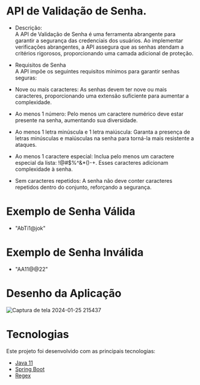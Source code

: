 # API de Validação de Senha.

- Descrição:<br>
A API de Validação de Senha é uma ferramenta abrangente para garantir a segurança das credenciais dos usuários. Ao implementar verificações abrangentes, 
a API assegura que as senhas atendam a critérios rigorosos, proporcionando uma camada adicional de proteção.

- Requisitos de Senha<br>
A API impõe os seguintes requisitos mínimos para garantir senhas seguras:<br>
- Nove ou mais caracteres: As senhas devem ter nove ou mais caracteres, proporcionando uma extensão suficiente para aumentar a complexidade.<br>
- Ao menos 1 número: Pelo menos um caractere numérico deve estar presente na senha, aumentando sua diversidade.<br>
- Ao menos 1 letra minúscula e 1 letra maiúscula: Garanta a presença de letras minúsculas e maiúsculas na senha para torná-la mais resistente a ataques.<br>
- Ao menos 1 caractere especial: Inclua pelo menos um caractere especial da lista: !@#$%^&*()-+. Esses caracteres adicionam complexidade à senha.<br>
- Sem caracteres repetidos: A senha não deve conter caracteres repetidos dentro do conjunto, reforçando a segurança.<br>
# Exemplo de Senha Válida<br>
- "AbTi1@jok"<br>
# Exemplo de Senha Inválida<br>
- "AA11@@22"<br>


# Desenho da Aplicação
![Captura de tela 2024-01-25 215437](https://github.com/YasminArnaut/YasminArnaut/assets/98672747/0f4dc00a-3939-4e86-b297-088a896f132f)

# Tecnologias<br>
Este projeto foi desenvolvido com as principais tecnologias:
- [Java 11](https://www.oracle.com/br/java/technologies/javase/jdk11-archive-downloads.html)
- [Spring Boot](https://spring.io/projects/spring-boot)
- [Regex](https://medium.com/xp-inc/regex-um-guia-pratico-para-express%C3%B5es-regulares-1ac5fa4dd39f)

